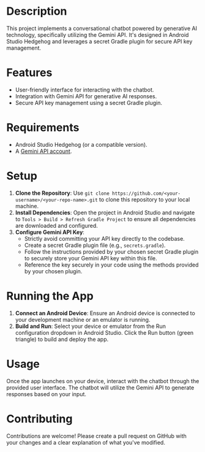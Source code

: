 # Description

This project implements a conversational chatbot powered by generative AI technology, specifically utilizing the Gemini API. It's designed in Android Studio Hedgehog and leverages a secret Gradle plugin for secure API key management.

# Features

- User-friendly interface for interacting with the chatbot.
- Integration with Gemini API for generative AI responses.
- Secure API key management using a secret Gradle plugin.

# Requirements

- Android Studio Hedgehog (or a compatible version).
- A [Gemini API account](https://support.gemini.com/hc/en-us/articles/360031080191-How-do-I-create-an-API-key).

# Setup

1. **Clone the Repository**: Use `git clone https://github.com/<your-username>/<your-repo-name>.git` to clone this repository to your local machine.
2. **Install Dependencies**: Open the project in Android Studio and navigate to `Tools > Build > Refresh Gradle Project` to ensure all dependencies are downloaded and configured.
3. **Configure Gemini API Key**:
   - Strictly avoid committing your API key directly to the codebase.
   - Create a secret Gradle plugin file (e.g., `secrets.gradle`).
   - Follow the instructions provided by your chosen secret Gradle plugin to securely store your Gemini API key within this file.
   - Reference the key securely in your code using the methods provided by your chosen plugin.

# Running the App

1. **Connect an Android Device**: Ensure an Android device is connected to your development machine or an emulator is running.
2. **Build and Run**: Select your device or emulator from the Run configuration dropdown in Android Studio. Click the Run button (green triangle) to build and deploy the app.

# Usage

Once the app launches on your device, interact with the chatbot through the provided user interface. The chatbot will utilize the Gemini API to generate responses based on your input.

# Contributing

Contributions are welcome! Please create a pull request on GitHub with your changes and a clear explanation of what you've modified.
